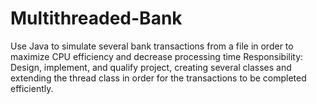 # Multithreaded-Bank
Use Java to simulate several bank transactions from a file in order to maximize CPU efficiency and decrease processing time Responsibility: Design, implement, and qualify project, creating several classes and extending the thread class in order for the transactions to be completed efficiently.
